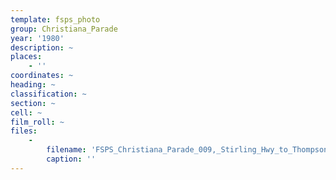 ```yaml
---
template: fsps_photo
group: Christiana_Parade
year: '1980'
description: ~
places:
    - ''
coordinates: ~
heading: ~
classification: ~
section: ~
cell: ~
film_roll: ~
files:
    -
        filename: 'FSPS_Christiana_Parade_009,_Stirling_Hwy_to_Thompson_Rd,_1-3-FGH,_1980.png'
        caption: ''
---
```

